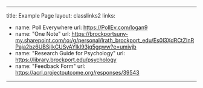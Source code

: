 ---
title: Example Page
layout: classlinks2
links:
  - name: Poll Everywhere
    url: https://PollEv.com/logan9
  - name: "One Note"
    url: https://brockportsuny-my.sharepoint.com/:o:/g/personal/lrath_brockport_edu/Es0l3XdRCtZInRPaja2bz6UBSjIkCUSyAYlkI93jg5gqww?e=umivjb
  - name: "Research Guide for Psychology"
  	url: https://library.brockport.edu/psychology
  - name: "Feedback Form"
    url: https://acrl.projectoutcome.org/responses/39543
 ---

